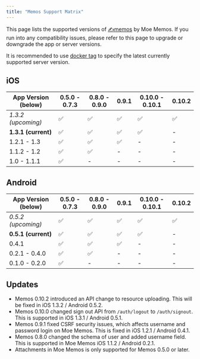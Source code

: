 ```yaml
---
title: "Memos Support Matrix"
---
```


This page lists the supported versions of [✍️memos](https://github.com/usememos/memos) by Moe Memos. If you run into any compatibility issues, please refer to this page to upgrade or downgrade the app or server versions.

It is recommended to use [docker tag](https://hub.docker.com/r/neosmemo/memos/tags) to specify the latest currently supported server version.

## iOS

| App Version (below) | 0.5.0 - 0.7.3 | 0.8.0 - 0.9.0 | 0.9.1 | 0.10.0 - 0.10.1 | 0.10.2 |
|--|--|--|--|--|--|
| *1.3.2 (upcoming)* | ✅ | ✅ | ✅ | ✅ | ✅ |
| **1.3.1 (current)** | ✅ | ✅ | ✅ | ✅ | - |
| 1.2.1 - 1.3 | ✅ | ✅ | ✅ | - | - |
| 1.1.2 - 1.2 | ✅ | ✅ | - | - | - |
| 1.0 - 1.1.1 | ✅ | - | - | - | - |

## Android

| App Version (below) | 0.5.0 - 0.7.3 | 0.8.0 - 0.9.0 | 0.9.1 | 0.10.0 - 0.10.1 | 0.10.2 |
|--|--|--|--|--|--|
| *0.5.2 (upcoming)* | ✅ | ✅ | ✅ | ✅ | ✅ |
| **0.5.1 (current)** | ✅ | ✅ | ✅ | ✅ | - |
| 0.4.1 | ✅ | ✅ | ✅ | - | - |
| 0.2.1 - 0.4.0 | ✅ | ✅ | - | - | - |
| 0.1.0 - 0.2.0 | ✅ | - | - | - | - |

## Updates

- Memos 0.10.2 introduced an API change to resource uploading. This will be fixed in iOS 1.3.2 / Android 0.5.2.
- Memos 0.10.0 changed sign out API from `/auth/logout` to `/auth/signout`. This is supported in iOS 1.3.1 / Android 0.5.1.
- Memos 0.9.1 fixed CSRF security issues, which affects username and password login on Moe Memos. This is fixed in iOS 1.2.1 / Android 0.4.1.
- Memos 0.8.0 changed the schema of user and added username field. This is supported in Moe Memos iOS 1.1.2 / Android 0.2.1.
- Attachments in Moe Memos is only supported for Memos 0.5.0 or later.